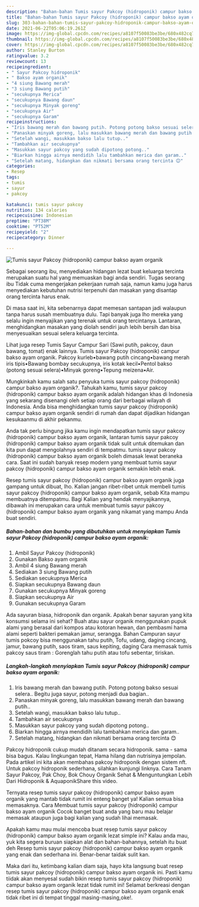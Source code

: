 ```yaml
---
description: "Bahan-bahan Tumis sayur Pakcoy (hidroponik) campur bakso ayam organik yang enak dan Mudah Dibuat"
title: "Bahan-bahan Tumis sayur Pakcoy (hidroponik) campur bakso ayam organik yang enak dan Mudah Dibuat"
slug: 303-bahan-bahan-tumis-sayur-pakcoy-hidroponik-campur-bakso-ayam-organik-yang-enak-dan-mudah-dibuat
date: 2021-06-22T05:06:19.261Z
image: https://img-global.cpcdn.com/recipes/a8107f50083be3be/680x482cq70/tumis-sayur-pakcoy-hidroponik-campur-bakso-ayam-organik-foto-resep-utama.jpg
thumbnail: https://img-global.cpcdn.com/recipes/a8107f50083be3be/680x482cq70/tumis-sayur-pakcoy-hidroponik-campur-bakso-ayam-organik-foto-resep-utama.jpg
cover: https://img-global.cpcdn.com/recipes/a8107f50083be3be/680x482cq70/tumis-sayur-pakcoy-hidroponik-campur-bakso-ayam-organik-foto-resep-utama.jpg
author: Stanley Burton
ratingvalue: 3.2
reviewcount: 13
recipeingredient:
- " Sayur Pakcoy hidroponik"
- " Bakso ayam organik"
- "4 siung Bawang merah"
- "3 siung Bawang putih"
- "secukupnya Merica"
- "secukupnya Bawang daun"
- "secukupnya Minyak goreng"
- "secukupnya Air"
- "secukupnya Garam"
recipeinstructions:
- "Iris bawang merah dan bawang putih. Potong potong bakso sesuai selera.. Begitu juga sayur, potong menjadi dua bagian.."
- "Panaskan minyak goreng, lalu masukkan bawang merah dan bawang putih.."
- "Setelah wangi, masukkan bakso lalu tutup.."
- "Tambahkan air secukupnya"
- "Masukkan sayur pakcoy yang sudah dipotong potong.."
- "Biarkan hingga airnya mendidih lalu tambahkan merica dan garam.."
- "Setelah matang, hidangkan dan nikmati bersama orang tercinta 😊"
categories:
- Resep
tags:
- tumis
- sayur
- pakcoy

katakunci: tumis sayur pakcoy 
nutrition: 134 calories
recipecuisine: Indonesian
preptime: "PT38M"
cooktime: "PT52M"
recipeyield: "2"
recipecategory: Dinner

---
```



![Tumis sayur Pakcoy (hidroponik) campur bakso ayam organik](https://img-global.cpcdn.com/recipes/a8107f50083be3be/680x482cq70/tumis-sayur-pakcoy-hidroponik-campur-bakso-ayam-organik-foto-resep-utama.jpg)

Sebagai seorang ibu, menyediakan hidangan lezat buat keluarga tercinta merupakan suatu hal yang memuaskan bagi anda sendiri. Tugas seorang ibu Tidak cuma mengerjakan pekerjaan rumah saja, namun kamu juga harus menyediakan kebutuhan nutrisi terpenuhi dan masakan yang disantap orang tercinta harus enak.

Di masa  saat ini, kita sebenarnya dapat memesan santapan jadi walaupun tanpa harus susah membuatnya dulu. Tapi banyak juga lho mereka yang selalu ingin menyajikan yang terenak untuk orang tercintanya. Lantaran, menghidangkan masakan yang diolah sendiri jauh lebih bersih dan bisa menyesuaikan sesuai selera keluarga tercinta. 

Lihat juga resep Tumis Sayur Campur Sari (Sawi putih, pakcoy, daun bawang, tomat) enak lainnya. Tumis sayur Pakcoy (hidroponik) campur bakso ayam organik. Pakcoy kurleb•bawang putih cincang•bawang merah iris tipis•Bawang bombay secukupnya, iris kotak kecil•Pentol bakso (potong sesuai selera)•Minyak goreng•Tepung meizena•Air.

Mungkinkah kamu salah satu penyuka tumis sayur pakcoy (hidroponik) campur bakso ayam organik?. Tahukah kamu, tumis sayur pakcoy (hidroponik) campur bakso ayam organik adalah hidangan khas di Indonesia yang sekarang disenangi oleh setiap orang dari berbagai wilayah di Indonesia. Anda bisa menghidangkan tumis sayur pakcoy (hidroponik) campur bakso ayam organik sendiri di rumah dan dapat dijadikan hidangan kesukaanmu di akhir pekanmu.

Anda tak perlu bingung jika kamu ingin mendapatkan tumis sayur pakcoy (hidroponik) campur bakso ayam organik, lantaran tumis sayur pakcoy (hidroponik) campur bakso ayam organik tidak sulit untuk ditemukan dan kita pun dapat mengolahnya sendiri di tempatmu. tumis sayur pakcoy (hidroponik) campur bakso ayam organik boleh dimasak lewat beraneka cara. Saat ini sudah banyak resep modern yang membuat tumis sayur pakcoy (hidroponik) campur bakso ayam organik semakin lebih enak.

Resep tumis sayur pakcoy (hidroponik) campur bakso ayam organik juga gampang untuk dibuat, lho. Kalian jangan ribet-ribet untuk membeli tumis sayur pakcoy (hidroponik) campur bakso ayam organik, sebab Kita mampu membuatnya ditempatmu. Bagi Kalian yang hendak menyajikannya, dibawah ini merupakan cara untuk membuat tumis sayur pakcoy (hidroponik) campur bakso ayam organik yang nikamat yang mampu Anda buat sendiri.

<!--inarticleads1-->

##### Bahan-bahan dan bumbu yang dibutuhkan untuk menyiapkan Tumis sayur Pakcoy (hidroponik) campur bakso ayam organik:

1. Ambil  Sayur Pakcoy (hidroponik)
1. Gunakan  Bakso ayam organik
1. Ambil 4 siung Bawang merah
1. Sediakan 3 siung Bawang putih
1. Sediakan secukupnya Merica
1. Siapkan secukupnya Bawang daun
1. Gunakan secukupnya Minyak goreng
1. Siapkan secukupnya Air
1. Gunakan secukupnya Garam


Ada sayuran biasa, hidroponik dan organik. Apakah benar sayuran yang kita konsumsi selama ini sehat? Buah atau sayur organik menggunakan pupuk alami yang berasal dari kompos atau kotoran hewan, dan pembasmi hama alami seperti bakteri pemakan jamur, serangga. Bahan Campuran sayur tumis pokcoy bisa menggunakan tahu putih, Tofu, udang, daging cincang, jamur, bawang putih, saos tiram, saus kepiting, daging Cara memasak tumis pakcoy saus tiram : Gorenglah tahu putih atau tofu sebentar, tiriskan. 

<!--inarticleads2-->

##### Langkah-langkah menyiapkan Tumis sayur Pakcoy (hidroponik) campur bakso ayam organik:

1. Iris bawang merah dan bawang putih. Potong potong bakso sesuai selera.. Begitu juga sayur, potong menjadi dua bagian..
1. Panaskan minyak goreng, lalu masukkan bawang merah dan bawang putih..
1. Setelah wangi, masukkan bakso lalu tutup..
1. Tambahkan air secukupnya
1. Masukkan sayur pakcoy yang sudah dipotong potong..
1. Biarkan hingga airnya mendidih lalu tambahkan merica dan garam..
1. Setelah matang, hidangkan dan nikmati bersama orang tercinta 😊


Pakcoy hidroponik cukup mudah ditanam secara hidroponik. sama - sama bisa bagus. Kalau lingkungan tepat, Hama hilang dan nutrisinya jempolan. Pada artikel ini kita akan membahas pakcoy hidroponik dengan sistem nft. Untuk pakcoy hidroponik sederhana, silahkan kunjungi linknya. Cara Tanam Sayur Pakcoy, Pak Choy, Bok Chouy Organik Sehat &amp; Menguntungkan Lebih Dari Hidroponik &amp; AquaponikShare this video. 

Ternyata resep tumis sayur pakcoy (hidroponik) campur bakso ayam organik yang mantab tidak rumit ini enteng banget ya! Kalian semua bisa memasaknya. Cara Membuat tumis sayur pakcoy (hidroponik) campur bakso ayam organik Cocok banget buat anda yang baru mau belajar memasak ataupun juga bagi kalian yang sudah lihai memasak.

Apakah kamu mau mulai mencoba buat resep tumis sayur pakcoy (hidroponik) campur bakso ayam organik lezat simple ini? Kalau anda mau, yuk kita segera buruan siapkan alat dan bahan-bahannya, setelah itu buat deh Resep tumis sayur pakcoy (hidroponik) campur bakso ayam organik yang enak dan sederhana ini. Benar-benar taidak sulit kan. 

Maka dari itu, ketimbang kalian diam saja, hayo kita langsung buat resep tumis sayur pakcoy (hidroponik) campur bakso ayam organik ini. Pasti kamu tiidak akan menyesal sudah bikin resep tumis sayur pakcoy (hidroponik) campur bakso ayam organik lezat tidak rumit ini! Selamat berkreasi dengan resep tumis sayur pakcoy (hidroponik) campur bakso ayam organik enak tidak ribet ini di tempat tinggal masing-masing,oke!.

